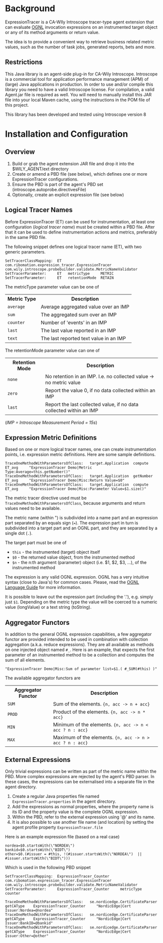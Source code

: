 Background
===============

ExpressionTracer is a CA-WIly Introscope tracer-type agent extension that can evaluate [OGNL](http://commons.apache.org/ognl/index.html) invocation expressions on an instrumented target object or any of its method arguments or return value.

The idea is to provide a convenient way to retrieve business related metric values, such as the number of task jobs, generated reports, bets and more.

Restrictions
------------

This Java library is an agent-side plug-in for CA-Wily Introscope. Introscope is a commercial tool for application performance management (APM) of (large) Java applications in production. In order to use and/or compile this library you need to have a valid Introscope license. For compilation, a valid Agent.jar file is required as well. You will need to manually install this JAR file into your local Maven cache, using the instructions in the POM file of this project. 

This library has been developed and tested using Introscope version 8


Installation and Configuration
============

Overview
--------

1. Build or grab the agent extension JAR file and drop it into the $WILY_AGENT/ext directory
1. Create or amend a PBD file (see below), which defines one or more ExpressionTracer configurations. 
1. Ensure the PBD is part of the agent's PBD set (introscope.autoprobe.directivesFile)
1. Optionally, create an explicit expression file (see below)


Logical Tracer Names
-----------------

Before ExpressionTracer (ET) can be used for instrumentation, at least one configuration (_logical tracer name_) must be created within a PBD file. After that it can be used to define instrumentation actions and metrics, preferably in the same PBD file.

The following snippet defines one logical tracer name (ET), with two generic parameters.

```
SetTracerClassMapping:  ET   com.ribomation.expression_tracer.ExpressionTracer  com.wily.introscope.probebuilder.validate.MetricNameValidator
SetTracerParameter:     ET   metricType     METRIC
SetTracerParameter:     ET   retentionMode  RETAIN
```

The metricType parameter value can be one of 

<table>
<tr> <th>Metric Type</th>     <th>Description</th> </tr>
<tr> <td><code>average</code> </td>       <td>Average aggregated value over an IMP</td> </tr>
<tr> <td><code>sum</code> </td>           <td>The aggregated sum over an IMP</td> </tr>
<tr> <td><code>counter</code> </td>       <td>Number of 'events' in an IMP</td> </tr>
<tr> <td><code>last</code> </td>          <td>The last value reported in an IMP</td> </tr>
<tr> <td><code>text</code> </td>          <td>The last reported text value in an IMP</td> </tr>
</table>

The retentionMode parameter value can one of

<table>
<tr> <th>Retention Mode</th>  <th>Description</th> </tr>
<tr> <td><code>none</code> </td>          <td>No retention in an IMP. I.e. no collected value -> no metric value</td> </tr>
<tr> <td><code>zero</code> </td>          <td>Report the value 0, if no data collected within an IMP</td> </tr>
<tr> <td><code>last</code> </td>          <td>Report the last collected value, if no data collected within an IMP</td> </tr>
</table>

(_IMP = Introscope Measurement Period = 15s_)

Expression Metric Definitions
------------------
Based on one or more logical tracer names, one can create instrumentation points, i.e. expression metric definitions. Here are some sample definitions.

```
TraceOneMethodWithParametersOfClass:   target.Application  compute    ET_avg     "ExpressionTracer Demo|Metric Type:Average=this.getNumber()"
TraceOneMethodWithParametersOfClass:   target.Application  getNumber  ET_avg     "ExpressionTracer Demo|Misc:Return Value=$0"
TraceOneMethodWithParametersOfClass:   target.Application  compute    ET_avg     "ExpressionTracer Demo|Misc:Parameter Value=$1.size()"
```

The metric tracer directive used must be `TraceOneMethodWithParametersOfClass`, because arguments and return values need to be available.

The metric name (within ") is subdivided into a name part and an expression part separated by an equals sign (`=`). The expression part in turn is subdivided into a target part and an OGNL part, and they are separated by a single dot (`.`).

The target part must be one of

* `this` - the instrumented (target) object itself
* `$0` - the returned value object, from the instrumented method
* `$n` - the n:th argument (parameter) object (i.e. $1, $2, $3, ...), of the instrumented method

The expression is any valid OGNL expression. OGNL has a very intuitive syntax (close to Java's) for common cases. Please, read the [OGNL Language Guide](http://commons.apache.org/ognl/language-guide.html) for more information.

It is possible to leave out the expression part (including the '.'), e.g. simply just `$1`. Depending on the metric type the value will be coerced to a numeric value (longValue) or a text string (toString).


Aggregator Functors
-------------------

In addition to the general OGNL expression capabilities, a few aggregator functor are provided intended to be used in combination with collection aggregation (a.k.a. reduce expressions). They are all available as methods on one injected object named `#_`. Here is an example, that expects the first parameter of an instrumented method to be a collection and computes the sum of all elements. 
 
```
"ExpressionTracer Demo|Misc:Sum of parameter list=$1.( #_SUM(#this) )"
```

The available aggregator functors are

<table>
<tr> <th>Aggregator Functor</th>  <th>Description</th> </tr>
<tr> <td><code>SUM</code> </td>          <td>Sum of the elements. <code>{n, acc -> n + acc}</code> </td> </tr>
<tr> <td><code>PROD</code> </td>          <td>Product of the elements. <code>{n, acc -> n * acc}</code> </td> </tr>
<tr> <td><code>MIN</code> </td>          <td>Minimum of the elements. <code>{n, acc -> n < acc ? n : acc}</code> </td> </tr>
<tr> <td><code>MAX</code> </td>          <td>Maximum of the elements. <code>{n, acc -> n > acc ? n : acc}</code> </td> </tr>
</table>


External Expressions
--------------------

Only trivial expressions can be written as part of the metric name within the PBD. More complex expressions are rejected by the agent's PBD parser. In these cases, the expressions can be externalised into a separate file in the agent directory.

1. Create a regular Java properties file named `ExpressionTracer.properties` in the agent directory.
1. Add the expressions as normal properties, where the property name is its ID and the property value is the complete OGNL expression.
1. Within the PBD, refer to the external expression using '@' and its name.
1. It is also possible to use another file name (and location) by setting the agent profile property `ExpressionTracer.file`

Here is an example expression file (based on a real case)

```
nordea=$0.startsWith(\"NORDEA\")
bankid=$0.startsWith(\"BIDT\")
other=$0.(#issuer = #this, !(#issuer.startsWith(\"NORDEA\")  || #issuer.startsWith(\"BIDT\")))
```

Which is used in the following PBD snippet

```
SetTracerClassMapping:  ExpressionTracer_Counter     com.ribomation.expression_tracer.ExpressionTracer  com.wily.introscope.probebuilder.validate.MetricNameValidator
SetTracerParameter:     ExpressionTracer_Counter     metricType     counter

TraceOneMethodWithParametersOfClass:   se.nordicedge.CertificateParser  getCAType    ExpressionTracer_Counter     "NordicEdge|Cert Issuer:Nordea=@nordea"
TraceOneMethodWithParametersOfClass:   se.nordicedge.CertificateParser  getCAType    ExpressionTracer_Counter     "NordicEdge|Cert Issuer:BankID=@bankid"
TraceOneMethodWithParametersOfClass:   se.nordicedge.CertificateParser  getCAType    ExpressionTracer_Counter     "NordicEdge|Cert Issuer:Other=@other"
```

